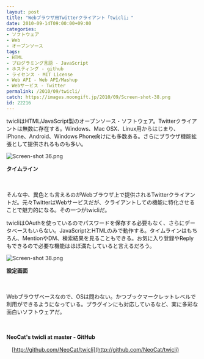 ```yaml
---
layout: post
title: "Webブラウザ用Twitterクライアント「twicli」"
date: 2010-09-14T09:00:00+09:00
categories:
- ソフトウェア
- Web
- オープンソース
tags: 
- HTML
- プログラミング言語 - JavaScript
- ホスティング - github
- ライセンス - MIT License
- Web API - Web API/Mashup
- Webサービス - Twitter
permalink: /2010/09/twicli/
catch: https://images.moongift.jp/2010/09/Screen-shot-38.png
id: 22216
---
```

twicliはHTML/JavaScript製のオープンソース・ソフトウェア。Twitterクライアントは無数に存在する。Windows、Mac OSX、Linux用からはじまり、iPhone、Android、Windows Phone向けにも多数ある。さらにブラウザ機能拡張として提供されるものも多い。

  

![Screen-shot 36.png](https://images.moongift.jp/2010/09/Screen-shot-36.png)  
  
**タイムライン**

  

　

  

そんな中、異色とも言えるのがWebブラウザ上で提供されるTwitterクライアントだ。元々TwitterはWebサービスだが、クライアントしての機能に特化させることで魅力的になる。その一つがtwicliだ。

  
<!--more-->

twicliはOAuthを使っているのでパスワードを保存する必要もなく、さらにデータベースもいらない。JavaScriptとHTMLのみで動作する。タイムラインはもちろん、MentionやDM、検索結果を見ることもできる。お気に入り登録やReplyもできるので必要な機能はほぼ満たしていると言えるだろう。

  

![Screen-shot 38.png](https://images.moongift.jp/2010/09/Screen-shot-38.png)  
  
**設定画面**

  

　

  

Webブラウザベースなので、OSは問わない。かつブックマークレットレベルで利用ができるようになっている。プラグインにも対応しているなど、実に多彩な面白いソフトウェアだ。

  

　

  

**NeoCat's twicli at master - GitHub**  
  
　[http://github.com/NeoCat/twicli](http://github.com/NeoCat/twicli)


